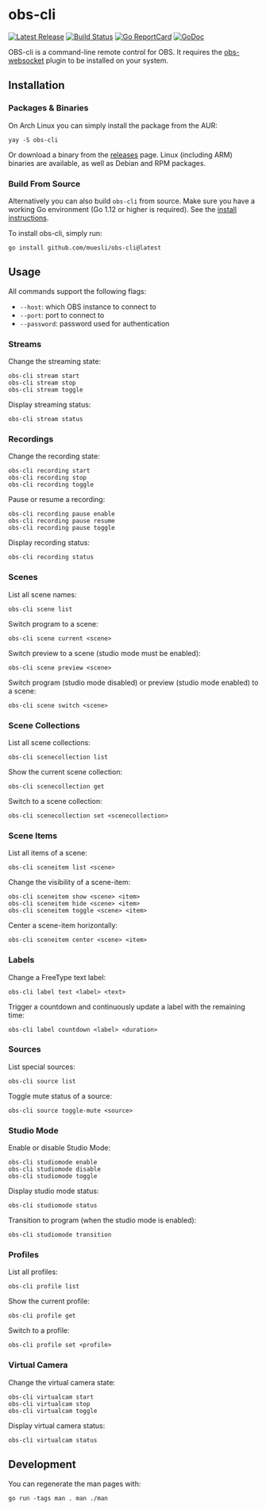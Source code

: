 # obs-cli

[![Latest Release](https://img.shields.io/github/release/muesli/obs-cli.svg)](https://github.com/muesli/obs-cli/releases)
[![Build Status](https://github.com/muesli/obs-cli/workflows/build/badge.svg)](https://github.com/muesli/obs-cli/actions)
[![Go ReportCard](https://goreportcard.com/badge/muesli/obs-cli)](https://goreportcard.com/report/muesli/obs-cli)
[![GoDoc](https://godoc.org/github.com/golang/gddo?status.svg)](https://pkg.go.dev/github.com/muesli/obs-cli)

OBS-cli is a command-line remote control for OBS. It requires the
[obs-websocket](https://github.com/Palakis/obs-websocket) plugin to be installed
on your system.

## Installation

### Packages & Binaries

On Arch Linux you can simply install the package from the AUR:

    yay -S obs-cli

Or download a binary from the [releases](https://github.com/muesli/obs-cli/releases)
page. Linux (including ARM) binaries are available, as well as Debian and RPM
packages.

### Build From Source

Alternatively you can also build `obs-cli` from source. Make sure you have a
working Go environment (Go 1.12 or higher is required). See the
[install instructions](https://golang.org/doc/install.html).

To install obs-cli, simply run:

    go install github.com/muesli/obs-cli@latest

## Usage

All commands support the following flags:

- `--host`: which OBS instance to connect to
- `--port`: port to connect to
- `--password`: password used for authentication

### Streams

Change the streaming state:

```
obs-cli stream start
obs-cli stream stop
obs-cli stream toggle
```

Display streaming status:

```
obs-cli stream status
```

### Recordings

Change the recording state:

```
obs-cli recording start
obs-cli recording stop
obs-cli recording toggle
```

Pause or resume a recording:

```
obs-cli recording pause enable
obs-cli recording pause resume
obs-cli recording pause toggle
```

Display recording status:

```
obs-cli recording status
```

### Scenes

List all scene names:

```
obs-cli scene list
```

Switch program to a scene:

```
obs-cli scene current <scene>
```

Switch preview to a scene (studio mode must be enabled):

```
obs-cli scene preview <scene>
```

Switch program (studio mode disabled) or preview (studio mode enabled) to a scene:

```
obs-cli scene switch <scene>
```

### Scene Collections

List all scene collections:

```
obs-cli scenecollection list
```

Show the current scene collection:

```
obs-cli scenecollection get
```

Switch to a scene collection:

```
obs-cli scenecollection set <scenecollection>
```

### Scene Items

List all items of a scene:

```
obs-cli sceneitem list <scene>
```

Change the visibility of a scene-item:

```
obs-cli sceneitem show <scene> <item>
obs-cli sceneitem hide <scene> <item>
obs-cli sceneitem toggle <scene> <item>
```

Center a scene-item horizontally:

```
obs-cli sceneitem center <scene> <item>
```

### Labels

Change a FreeType text label:

```
obs-cli label text <label> <text>
```

Trigger a countdown and continuously update a label with the remaining time:

```
obs-cli label countdown <label> <duration>
```

### Sources

List special sources:

```
obs-cli source list
```

Toggle mute status of a source:

```
obs-cli source toggle-mute <source>
```

### Studio Mode

Enable or disable Studio Mode:

```
obs-cli studiomode enable
obs-cli studiomode disable
obs-cli studiomode toggle
```

Display studio mode status:

```
obs-cli studiomode status
```

Transition to program (when the studio mode is enabled):

```
obs-cli studiomode transition
```

### Profiles

List all profiles:

```
obs-cli profile list
```

Show the current profile:

```
obs-cli profile get
```

Switch to a profile:

```
obs-cli profile set <profile>
```

### Virtual Camera

Change the virtual camera state:

```
obs-cli virtualcam start
obs-cli virtualcam stop
obs-cli virtualcam toggle
```

Display virtual camera status:

```
obs-cli virtualcam status
```

## Development

You can regenerate the man pages with:

```
go run -tags man . man ./man
```
